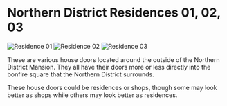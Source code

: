 # Northern District Residences 01, 02, 03

![](/windhelm/pics/northernresidence1.png?raw=true "Residence 01")
![](/windhelm/pics/northernresidence1.png?raw=true "Residence 02")
![](/windhelm/pics/northernresidence1.png?raw=true "Residence 03")

These are various house doors located around the outside of the Northern District Mansion. They all have their doors more or less directly into the bonfire square that the Northern District surrounds.

These house doors could be residences or shops, though some may look better as shops while others may look better as residences.